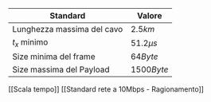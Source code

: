  Standard | Valore |
| ---- | ---- |
| Lunghezza massima del cavo | $2.5km$ |
| $t_x$ minimo | $51.2\mu s$ |
| Size minima del frame | $64Byte$ |
| Size massima del Payload | $1500Byte$ |

[[Scala tempo]]
[[Standard rete a 10Mbps - Ragionamento]]